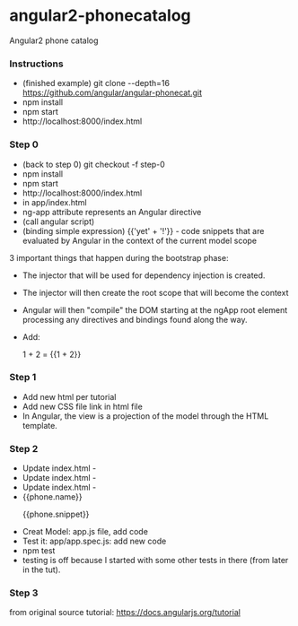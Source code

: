 # angular2-phonecatalog
Angular2 phone catalog


### Instructions

* (finished example) git clone --depth=16 https://github.com/angular/angular-phonecat.git
* npm install
* npm start
* http://localhost:8000/index.html

### Step 0

* (back to step 0) git checkout -f step-0
* npm install
* npm start
* http://localhost:8000/index.html
* in app/index.html
* <html ng-app> ng-app attribute represents an Angular directive
* (call angular script) <script src="bower_components/angular/angular.js"></script>
* (binding simple expression) {{'yet' + '!'}} - code snippets that are evaluated by Angular in the context of the current model scope

3 important things that happen during the bootstrap phase:
* The injector that will be used for dependency injection is created.
* The injector will then create the root scope that will become the context
* Angular will then "compile" the DOM starting at the ngApp root element processing any directives and bindings found along the way.

* Add: <p>1 + 2 = {{1 + 2}}</p>

### Step 1

* Add new html per tutorial
* Add new CSS file link in html file
* In Angular, the view is a projection of the model through the HTML template.

### Step 2

* Update index.html - <html ng-app="phonecatApp">
* Update index.html - <body ng-controller="PhoneListController">
* Update index.html - <li ng-repeat="phone in phones"><span>{{phone.name}}</span><p>{{phone.snippet}}</p></li>
* Creat Model: app.js file, add code
* Test it: app/app.spec.js: add new code
* npm test
* testing is off because I started with some other tests in there (from later in the tut).

### Step 3



from original source tutorial:
https://docs.angularjs.org/tutorial
